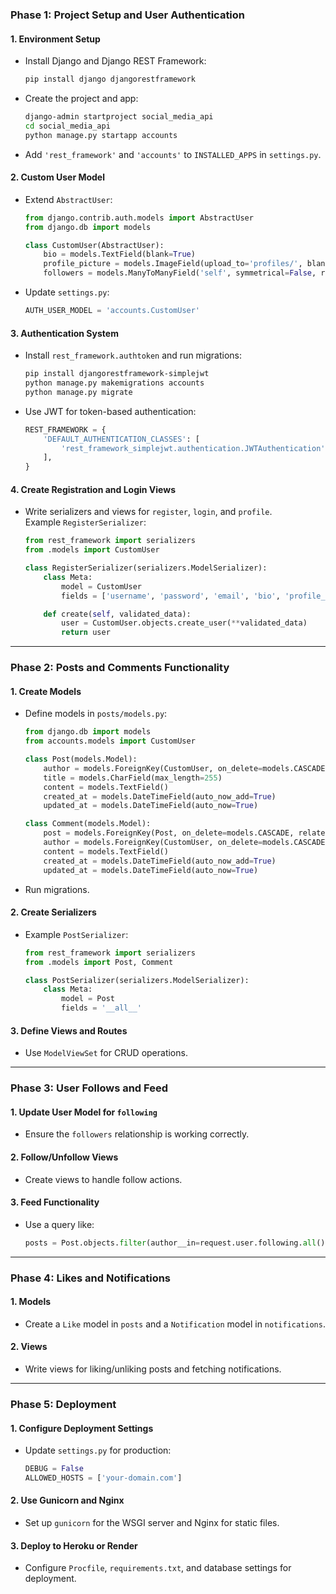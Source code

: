 

### **Phase 1: Project Setup and User Authentication**
#### 1. **Environment Setup**
   - Install Django and Django REST Framework:  
     ```bash
     pip install django djangorestframework
     ```
   - Create the project and app:  
     ```bash
     django-admin startproject social_media_api
     cd social_media_api
     python manage.py startapp accounts
     ```
   - Add `'rest_framework'` and `'accounts'` to `INSTALLED_APPS` in `settings.py`.

#### 2. **Custom User Model**
   - Extend `AbstractUser`:
     ```python
     from django.contrib.auth.models import AbstractUser
     from django.db import models

     class CustomUser(AbstractUser):
         bio = models.TextField(blank=True)
         profile_picture = models.ImageField(upload_to='profiles/', blank=True)
         followers = models.ManyToManyField('self', symmetrical=False, related_name='following', blank=True)
     ```
   - Update `settings.py`:
     ```python
     AUTH_USER_MODEL = 'accounts.CustomUser'
     ```

#### 3. **Authentication System**
   - Install `rest_framework.authtoken` and run migrations:
     ```bash
     pip install djangorestframework-simplejwt
     python manage.py makemigrations accounts
     python manage.py migrate
     ```
   - Use JWT for token-based authentication:
     ```python
     REST_FRAMEWORK = {
         'DEFAULT_AUTHENTICATION_CLASSES': [
             'rest_framework_simplejwt.authentication.JWTAuthentication',
         ],
     }
     ```

#### 4. **Create Registration and Login Views**
   - Write serializers and views for `register`, `login`, and `profile`.  
     Example `RegisterSerializer`:
     ```python
     from rest_framework import serializers
     from .models import CustomUser

     class RegisterSerializer(serializers.ModelSerializer):
         class Meta:
             model = CustomUser
             fields = ['username', 'password', 'email', 'bio', 'profile_picture']

         def create(self, validated_data):
             user = CustomUser.objects.create_user(**validated_data)
             return user
     ```

---

### **Phase 2: Posts and Comments Functionality**
#### 1. **Create Models**
   - Define models in `posts/models.py`:
     ```python
     from django.db import models
     from accounts.models import CustomUser

     class Post(models.Model):
         author = models.ForeignKey(CustomUser, on_delete=models.CASCADE, related_name='posts')
         title = models.CharField(max_length=255)
         content = models.TextField()
         created_at = models.DateTimeField(auto_now_add=True)
         updated_at = models.DateTimeField(auto_now=True)

     class Comment(models.Model):
         post = models.ForeignKey(Post, on_delete=models.CASCADE, related_name='comments')
         author = models.ForeignKey(CustomUser, on_delete=models.CASCADE)
         content = models.TextField()
         created_at = models.DateTimeField(auto_now_add=True)
         updated_at = models.DateTimeField(auto_now=True)
     ```
   - Run migrations.

#### 2. **Create Serializers**
   - Example `PostSerializer`:
     ```python
     from rest_framework import serializers
     from .models import Post, Comment

     class PostSerializer(serializers.ModelSerializer):
         class Meta:
             model = Post
             fields = '__all__'
     ```

#### 3. **Define Views and Routes**
   - Use `ModelViewSet` for CRUD operations.

---

### **Phase 3: User Follows and Feed**
#### 1. **Update User Model for `following`**
   - Ensure the `followers` relationship is working correctly.

#### 2. **Follow/Unfollow Views**
   - Create views to handle follow actions.

#### 3. **Feed Functionality**
   - Use a query like:
     ```python
     posts = Post.objects.filter(author__in=request.user.following.all())
     ```

---

### **Phase 4: Likes and Notifications**
#### 1. **Models**
   - Create a `Like` model in `posts` and a `Notification` model in `notifications`.

#### 2. **Views**
   - Write views for liking/unliking posts and fetching notifications.

---

### **Phase 5: Deployment**
#### 1. **Configure Deployment Settings**
   - Update `settings.py` for production:
     ```python
     DEBUG = False
     ALLOWED_HOSTS = ['your-domain.com']
     ```

#### 2. **Use Gunicorn and Nginx**
   - Set up `gunicorn` for the WSGI server and Nginx for static files.

#### 3. **Deploy to Heroku or Render**
   - Configure `Procfile`, `requirements.txt`, and database settings for deployment.


